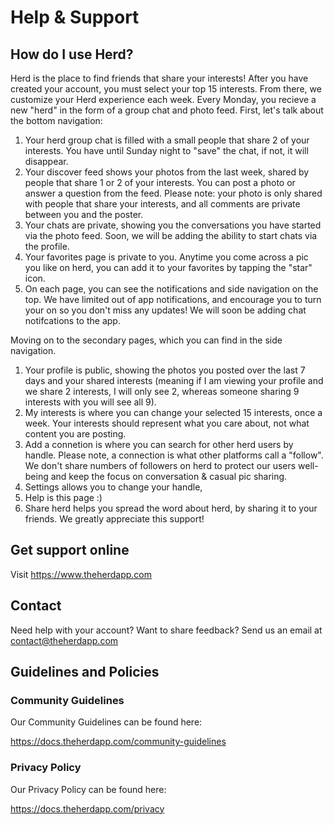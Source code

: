 # Help & Support

## How do I use Herd?

Herd is the place to find friends that share your interests! After you have created your account, you must select your top 15 interests. From there, we customize your Herd experience each week. Every Monday, you recieve a new "herd" in the form of a group chat and photo feed. First, let's talk about the bottom navigation: 

1. Your herd group chat is filled with a small people that share 2 of your interests. You have until Sunday night to "save" the chat, if not, it will disappear. 
2. Your discover feed shows your photos from the last week, shared by people that share 1 or 2 of your interests. You can post a photo or answer a question from the feed. Please note: your photo is only shared with people that share your interests, and all comments are private between you and the poster. 
3. Your chats are private, showing you the conversations you have started via the photo feed. Soon, we will be adding the ability to start chats via the profile.
4. Your favorites page is private to you. Anytime you come across a pic you like on herd, you can add it to your favorites by tapping the "star" icon. 
5. On each page, you can see the notifications and side navigation on the top. We have limited out of app notifications, and encourage you to turn your on so you don't miss any updates! We will soon be adding chat notifcations to the app. 

Moving on to the secondary pages, which you can find in the side navigation.

1. Your profile is public, showing the photos you posted over the last 7 days and your shared interests (meaning if I am viewing your profile and we share 2 interests, I will only see 2, whereas someone sharing 9 interests with you will see all 9).
2. My interests is where you can change your selected 15 interests, once a week. Your interests should represent what you care about, not what content you are posting.
3. Add a connetion is where you can search for other herd users by handle. Please note, a connection is what other platforms call a "follow". We don't share numbers of followers on herd to protect our users well-being and keep the focus on conversation & casual pic sharing. 
4. Settings allows you to change your handle, 
5. Help is this page :) 
6. Share herd helps you spread the word about herd, by sharing it to your friends. We greatly appreciate this support! 

## Get support online

Visit https://www.theherdapp.com

## Contact 

Need help with your account? Want to share feedback? Send us an email at contact@theherdapp.com

## Guidelines and Policies

### Community Guidelines

Our Community Guidelines can be found here:

https://docs.theherdapp.com/community-guidelines

### Privacy Policy

Our Privacy Policy can be found here:

https://docs.theherdapp.com/privacy
